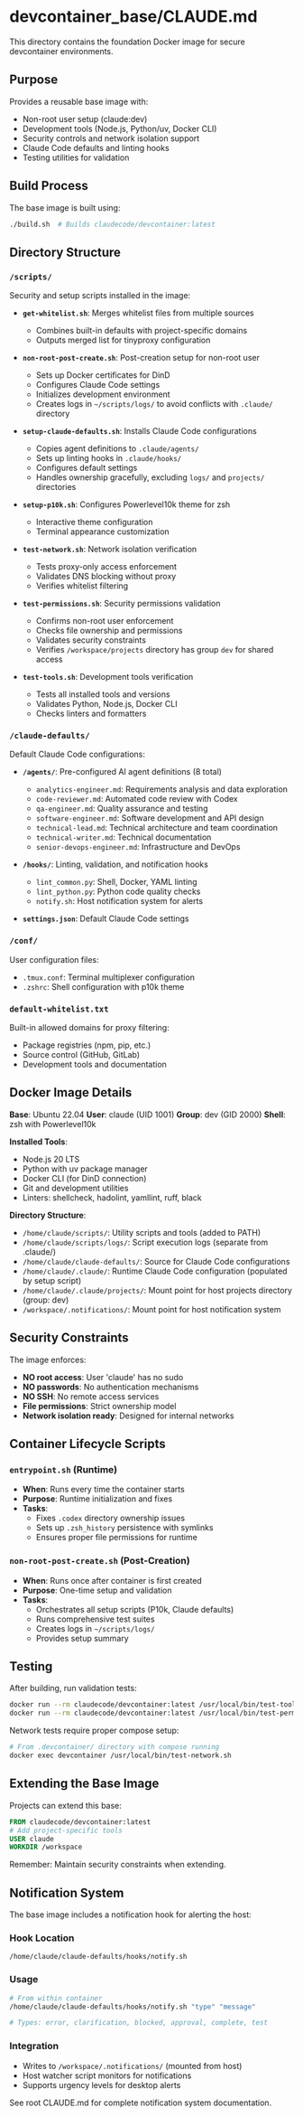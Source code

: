 # devcontainer_base/CLAUDE.md

This directory contains the foundation Docker image for secure devcontainer environments.

## Purpose

Provides a reusable base image with:
- Non-root user setup (claude:dev)
- Development tools (Node.js, Python/uv, Docker CLI)
- Security controls and network isolation support
- Claude Code defaults and linting hooks
- Testing utilities for validation

## Build Process

The base image is built using:
```bash
./build.sh  # Builds claudecode/devcontainer:latest
```

## Directory Structure

### `/scripts/`
Security and setup scripts installed in the image:

- **`get-whitelist.sh`**: Merges whitelist files from multiple sources
  - Combines built-in defaults with project-specific domains
  - Outputs merged list for tinyproxy configuration
  
- **`non-root-post-create.sh`**: Post-creation setup for non-root user
  - Sets up Docker certificates for DinD
  - Configures Claude Code settings
  - Initializes development environment
  - Creates logs in `~/scripts/logs/` to avoid conflicts with `.claude/` directory

- **`setup-claude-defaults.sh`**: Installs Claude Code configurations
  - Copies agent definitions to `.claude/agents/`
  - Sets up linting hooks in `.claude/hooks/`
  - Configures default settings
  - Handles ownership gracefully, excluding `logs/` and `projects/` directories

- **`setup-p10k.sh`**: Configures Powerlevel10k theme for zsh
  - Interactive theme configuration
  - Terminal appearance customization

- **`test-network.sh`**: Network isolation verification
  - Tests proxy-only access enforcement
  - Validates DNS blocking without proxy
  - Verifies whitelist filtering

- **`test-permissions.sh`**: Security permissions validation
  - Confirms non-root user enforcement
  - Checks file ownership and permissions
  - Validates security constraints
  - Verifies `/workspace/projects` directory has group `dev` for shared access

- **`test-tools.sh`**: Development tools verification
  - Tests all installed tools and versions
  - Validates Python, Node.js, Docker CLI
  - Checks linters and formatters

### `/claude-defaults/`
Default Claude Code configurations:

- **`/agents/`**: Pre-configured AI agent definitions (8 total)
  - `analytics-engineer.md`: Requirements analysis and data exploration
  - `code-reviewer.md`: Automated code review with Codex
  - `qa-engineer.md`: Quality assurance and testing
  - `software-engineer.md`: Software development and API design
  - `technical-lead.md`: Technical architecture and team coordination
  - `technical-writer.md`: Technical documentation
  - `senior-devops-engineer.md`: Infrastructure and DevOps

- **`/hooks/`**: Linting, validation, and notification hooks
  - `lint_common.py`: Shell, Docker, YAML linting
  - `lint_python.py`: Python code quality checks
  - `notify.sh`: Host notification system for alerts

- **`settings.json`**: Default Claude Code settings

### `/conf/`
User configuration files:
- `.tmux.conf`: Terminal multiplexer configuration
- `.zshrc`: Shell configuration with p10k theme

### `default-whitelist.txt`
Built-in allowed domains for proxy filtering:
- Package registries (npm, pip, etc.)
- Source control (GitHub, GitLab)
- Development tools and documentation

## Docker Image Details

**Base**: Ubuntu 22.04
**User**: claude (UID 1001)
**Group**: dev (GID 2000)
**Shell**: zsh with Powerlevel10k

**Installed Tools**:
- Node.js 20 LTS
- Python with uv package manager
- Docker CLI (for DinD connection)
- Git and development utilities
- Linters: shellcheck, hadolint, yamllint, ruff, black

**Directory Structure**:
- `/home/claude/scripts/`: Utility scripts and tools (added to PATH)
- `/home/claude/scripts/logs/`: Script execution logs (separate from .claude/)
- `/home/claude/claude-defaults/`: Source for Claude Code configurations
- `/home/claude/.claude/`: Runtime Claude Code configuration (populated by setup script)
- `/home/claude/.claude/projects/`: Mount point for host projects directory (group: dev)
- `/workspace/.notifications/`: Mount point for host notification system

## Security Constraints

The image enforces:
- **NO root access**: User 'claude' has no sudo
- **NO passwords**: No authentication mechanisms
- **NO SSH**: No remote access services
- **File permissions**: Strict ownership model
- **Network isolation ready**: Designed for internal networks

## Container Lifecycle Scripts

### `entrypoint.sh` (Runtime)
- **When**: Runs every time the container starts
- **Purpose**: Runtime initialization and fixes
- **Tasks**:
  - Fixes `.codex` directory ownership issues
  - Sets up `.zsh_history` persistence with symlinks
  - Ensures proper file permissions for runtime

### `non-root-post-create.sh` (Post-Creation)
- **When**: Runs once after container is first created
- **Purpose**: One-time setup and validation
- **Tasks**:
  - Orchestrates all setup scripts (P10k, Claude defaults)
  - Runs comprehensive test suites
  - Creates logs in `~/scripts/logs/`
  - Provides setup summary

## Testing

After building, run validation tests:
```bash
docker run --rm claudecode/devcontainer:latest /usr/local/bin/test-tools.sh
docker run --rm claudecode/devcontainer:latest /usr/local/bin/test-permissions.sh
```

Network tests require proper compose setup:
```bash
# From .devcontainer/ directory with compose running
docker exec devcontainer /usr/local/bin/test-network.sh
```

## Extending the Base Image

Projects can extend this base:
```dockerfile
FROM claudecode/devcontainer:latest
# Add project-specific tools
USER claude
WORKDIR /workspace
```

Remember: Maintain security constraints when extending.

## Notification System

The base image includes a notification hook for alerting the host:

### Hook Location
`/home/claude/claude-defaults/hooks/notify.sh`

### Usage
```bash
# From within container
/home/claude/claude-defaults/hooks/notify.sh "type" "message"

# Types: error, clarification, blocked, approval, complete, test
```

### Integration
- Writes to `/workspace/.notifications/` (mounted from host)
- Host watcher script monitors for notifications
- Supports urgency levels for desktop alerts

See root CLAUDE.md for complete notification system documentation.